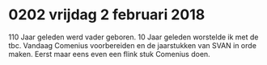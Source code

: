 # 0202 vrijdag 2 februari 2018
110 Jaar geleden werd vader geboren. 10 Jaar geleden worstelde ik met de tbc. Vandaag Comenius voorbereiden en de jaarstukken van SVAN in orde maken. Eerst maar eens even een flink stuk Comenius doen. 

